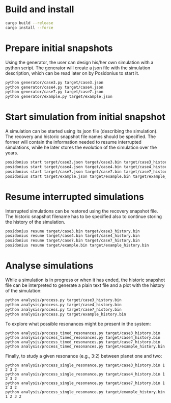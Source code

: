 
# Build and install

```bash
cargo build --release
cargo install --force
```

# Prepare initial snapshots

Using the generator, the user can design his/her own simulation with a python script. The generator will create a json file with the simulation description, which can be read later on by Posidonius to start it.

```bash
python generator/case3.py target/case3.json
python generator/case4.py target/case4.json
python generator/case7.py target/case7.json
python generator/example.py target/example.json
```

# Start simulation from initial snapshot

A simulation can be started using its json file (describing the simulation). The recovery and historic snapshot file names should be specified. The former will contain the information needed to resume interrupted simulations, while he later stores the evolution of the simulation over the years.

```bash
posidonius start target/case3.json target/case3.bin target/case3_history.bin
posidonius start target/case4.json target/case4.bin target/case4_history.bin
posidonius start target/case7.json target/case7.bin target/case7_history.bin
posidonius start target/example.json target/example.bin target/example_history.bin
```

# Resume interrupted simulations

Interrupted simulations can be restored using the recovery snapshot file. The historic snapshot filename has to be specified also to continue storing the history of the simulation.

```bash
posidonius resume target/case3.bin target/case3_history.bin
posidonius resume target/case4.bin target/case4_history.bin
posidonius resume target/case7.bin target/case7_history.bin
posidonius resume target/example.bin target/example_history.bin
```

# Analyse simulations

While a simulation is in progress or when it has ended, the historic snapshot file can be interpreted to generate a plain text file and a plot with the history of the simulation:

```bash
python analysis/process.py target/case3_history.bin
python analysis/process.py target/case4_history.bin
python analysis/process.py target/case7_history.bin
python analysis/process.py target/example_history.bin
```

To explore what possible resonances might be present in the system:

```
python analysis/process_timed_resonances.py target/case3_history.bin
python analysis/process_timed_resonances.py target/case4_history.bin
python analysis/process_timed_resonances.py target/case7_history.bin
python analysis/process_timed_resonances.py target/example_history.bin
```

Finally, to study a given resonance (e.g., 3:2) between planet one and two:

```
python analysis/process_single_resonance.py target/case3_history.bin 1 2 3 2
python analysis/process_single_resonance.py target/case4_history.bin 1 2 3 2
python analysis/process_single_resonance.py target/case7_history.bin 1 2 3 2
python analysis/process_single_resonance.py target/example_history.bin 1 2 3 2
```

